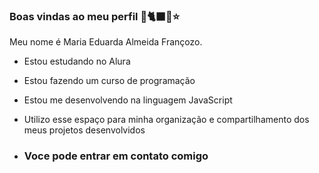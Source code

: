 ### Boas vindas ao meu perfil 💋🐈‍⬛💄⭐

Meu nome é Maria Eduarda Almeida Françozo.

- Estou estudando no Alura
- Estou fazendo um curso de programação
- Estou me desenvolvendo na linguagem JavaScript
- Utilizo esse espaço para minha organização e compartilhamento dos meus projetos desenvolvidos

- ### Voce pode entrar em contato comigo
